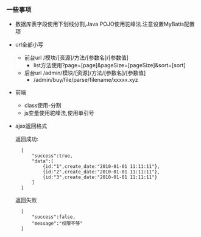 ### 一些事项
* 数据库表字段使用下划线分割,Java POJO使用驼峰法.注意设置MyBatis配置项
* url全部小写
    * 前台url /模块/[资源]/方法/[参数名]/[参数值]
        * list方法使用?page=[page]&pageSize=[pageSize]&sort=[sort]
    * 后台url /admin/模块/[资源]/方法/[参数名]/[参数值]
        * /admin/buy/file/parse/filename/xxxxx.xyz
* 前端
    * class使用-分割
    * js变量使用驼峰法,使用单引号
* ajax返回格式

    返回成功:

        [
            "success":true,
            "data":[
                {id:"1",create_date:"2010-01-01 11:11:11"},
                {id:"2",create_date:"2010-01-01 11:11:11"},
                {id:"3",create_date:"2010-01-01 11:11:11"}
            ]
        ]

    返回失败

        [       
            "success":false,
            "message":"权限不够"
        ]
